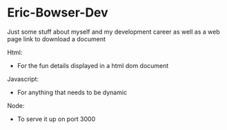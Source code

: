 # Eric-Bowser-Dev
Just some stuff about myself and my development career as well as a web page link to download a document

Html:
  - For the fun details displayed in a html dom document

Javascript:
  - For anything that needs to be dynamic

Node:
  - To serve it up on port 3000
